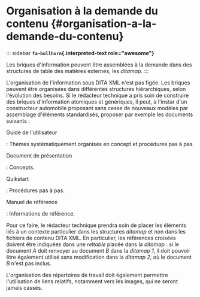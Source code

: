 # Organisation à la demande du contenu {#organisation-a-la-demande-du-contenu}

::: sidebar
**`fa-bullhorn`{.interpreted-text role="awesome"}**

Les briques d\'information peuvent être assemblées à la demande dans des
structures de table des matières externes, les *ditamap*.
:::

L\'organisation de l\'information sous DITA XML n\'est pas figée. Les
briques peuvent être organisées dans différentes structures
hiérarchiques, selon l\'évolution des besoins. Si le rédacteur technique
a pris soin de construire des briques d\'information atomiques et
génériques, il peut, à l\'instar d\'un constructeur automobile proposant
sans cesse de nouveaux modèles par assemblage d\'éléments standardisés,
proposer par exemple les documents suivants :

Guide de l\'utilisateur

:   Thèmes systématiquement organisés en concept et procédures pas à
    pas.

Document de présentation

:   Concepts.

Quikstart

:   Procédures pas à pas.

Manuel de référence

:   Informations de référence.

Pour ce faire, le rédacteur technique prendra soin de placer les
éléments liés à un contexte particulier dans les structures *ditamap* et
non dans les fichiers de contenu DITA XML. En particulier, les
références croisées doivent être indiquées dans une *reltable* placée
dans la *ditamap* : si le document *A* doit renvoyer au document *B*
dans la *ditamap* *1*, il doit pouvoir être également utilisé sans
modification dans la *ditamap* *2*, où le document *B* n\'est pas
inclus.

L\'organisation des répertoires de travail doit également permettre
l\'utilisation de liens relatifs, notamment vers les images, qui ne
seront jamais cassés.

